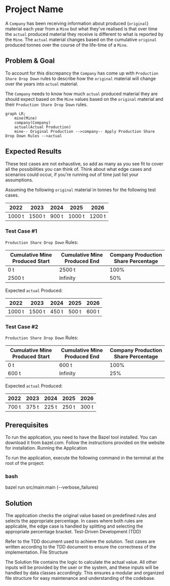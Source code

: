 # Project Name

A `Company` has been receiving information about produced (`original`) material each year from a `Mine` but what they've realised is that over time the `actual` produced material they receive is different to what is reported by the `Mine`. The `actual` material changes based on the cumulative `original` produced tonnes over the course of the life-time of a `Mine`.

## Problem & Goal

To account for this discrepancy the `Company` has come up with `Production Share Drop Down` rules to describe how the `original` material will change over the years into `actual` material.

The `Company` needs to know how much `actual` produced material they are should expect based on the `Mine` values based on the `original` material and their `Production Share Drop Down` rules.

```mermaid
graph LR;
	mine(Mine)
	company(Company)
	actual(Actual Production)
	mine-- Original Production -->company-- Apply Production Share Drop Down Rules -->actual
```

## Expected Results

These test cases are not exhaustive, so add as many as you see fit to cover all the possibilities you can think of. Think about what edge cases and scenarios could occur, if you're running out of time just list your assumptions.

Assuming the following `original` material in tonnes for the following test cases.

| 2022   | 2023   | 2024  | 2025   | 2026   |
| ------ | ------ | ----- | ------ | ------ |
| 1000 t | 1500 t | 900 t | 1000 t | 1200 t |

### Test Case #1

`Production Share Drop Down` Rules:

| Cumulative Mine Produced Start | Cumulative Mine Produced End | Company Production Share Percentage |
| ------------------------------ | ---------------------------- | ----------------------------------- |
| 0 t                            | 2500 t                       | 100%                                |
| 2500 t                         | Infinity                     | 50%                                 |

Expected `actual` Produced:

| 2022   | 2023   | 2024  | 2025  | 2026  |
| ------ | ------ | ----- | ----- | ----- |
| 1000 t | 1500 t | 450 t | 500 t | 600 t |

### Test Case #2

`Production Share Drop Down` Rules:

| Cumulative Mine Produced Start | Cumulative Mine Produced End | Company Production Share Percentage |
| ------------------------------ | ---------------------------- | ----------------------------------- |
| 0 t                            | 600 t                        | 100%                                |
| 600 t                          | Infinity                     | 25%                                 |

Expected `actual` Produced:

| 2022  | 2023  | 2024  | 2025  | 2026  |
| ----- | ----- | ----- | ----- | ----- |
| 700 t | 375 t | 225 t | 250 t | 300 t |

## Prerequisites

To run the application, you need to have the Bazel tool installed. You can download it from bazel.com. Follow the instructions provided on the website for installation.
Running the Application

To run the application, execute the following command in the terminal at the root of the project:

### bash

bazel run src/main:main (--verbose_failures)

## Solution

The application checks the original value based on predefined rules and selects the appropriate percentage. In cases where both rules are applicable, the edge case is handled by splitting and selecting the appropriate percentage bracket.
Test-Driven Development (TDD)

Refer to the TDD document used to achieve the solution. Test cases are written according to the TDD document to ensure the correctness of the implementation.
File Structure

The Solution file contains the logic to calculate the actual value. All other inputs will be provided by the user or the system, and these inputs will be handled by data classes accordingly. This ensures a modular and organized file structure for easy maintenance and understanding of the codebase.
